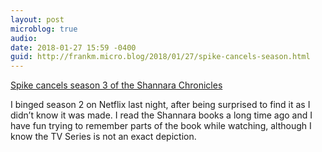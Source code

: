 ```yaml
---
layout: post
microblog: true
audio: 
date: 2018-01-27 15:59 -0400
guid: http://frankm.micro.blog/2018/01/27/spike-cancels-season.html
---
```

 [Spike cancels season 3 of the Shannara Chronicles](http://ew.com/tv/2018/01/17/shannara-chronicles-canceled/)

I binged season 2 on Netflix last night, after being surprised to find it as I didn’t know it was made. I read the Shannara books a long time ago and I have fun trying to remember parts of the book while watching, although I know the TV Series is not an exact depiction. 
